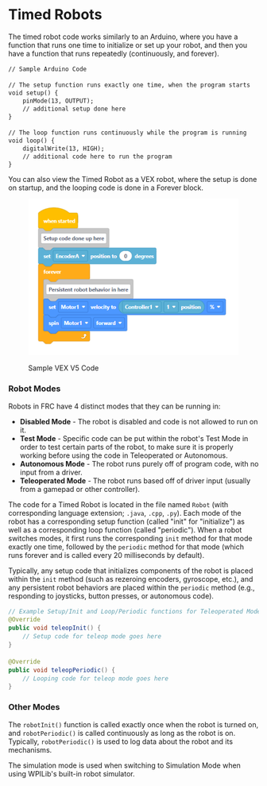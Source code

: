 # Timed Robots

The timed robot code works similarly to an Arduino, where you have a function that runs one time to initialize or set up your robot, and then you have a function that runs repeatedly (continuously, and forever).

```arduino
// Sample Arduino Code

// The setup function runs exactly one time, when the program starts
void setup() {
    pinMode(13, OUTPUT);
    // additional setup done here
}

// The loop function runs continuously while the program is running
void loop() {
    digitalWrite(13, HIGH);
    // additional code here to run the program
}
```

You can also view the Timed Robot as a VEX robot, where the setup is done on startup, and the looping code is done in a Forever block.

<figure><img src="../.gitbook/assets/vexv5-blocks-sample-starter-code.PNG" alt=""><figcaption><p>Sample VEX V5 Code</p></figcaption></figure>

### Robot Modes

Robots in FRC have 4 distinct modes that they can be running in:

* **Disabled Mode** - The robot is disabled and code is not allowed to run on it.
* **Test Mode** - Specific code can be put within the robot's Test Mode in order to test certain parts of the robot, to make sure it is properly working before using the code in Teleoperated or Autonomous.
* **Autonomous Mode** - The robot runs purely off of program code, with no input from a driver.
* **Teleoperated Mode** - The robot runs based off of driver input (usually from a gamepad or other controller).

The code for a Timed Robot is located in the file named `Robot` (with corresponding language extension; `.java`, `.cpp`, `.py`).  Each mode of the robot has a corresponding setup function (called "init" for "initialize") as well as a corresponding loop function (called "periodic").  When a robot switches modes, it first runs the corresponding `init` method for that mode exactly one time, followed by the `periodic` method for that mode (which runs forever and is called every 20 milliseconds by default).

Typically, any setup code that initializes components of the robot is placed within the `init` method (such as rezeroing encoders, gyroscope, etc.), and any persistent robot behaviors are placed within the `periodic` method (e.g., responding to joysticks, button presses, or autonomous code).

```java
// Example Setup/Init and Loop/Periodic functions for Teleoperated Mode
@Override
public void teleopInit() {
    // Setup code for teleop mode goes here
}

@Override
public void teleopPeriodic() {
    // Looping code for teleop mode goes here
}
```

### Other Modes

The `robotInit()` function is called exactly once when the robot is turned on, and `robotPeriodic()` is called continuously as long as the robot is on.  Typically, `robotPeriodic()` is used to log data about the robot and its mechanisms.

The simulation mode is used when switching to Simulation Mode when using WPILib's built-in robot simulator.
